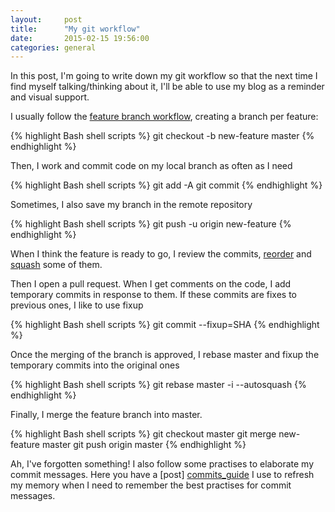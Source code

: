 ```yaml
---
layout:     post
title:      "My git workflow"
date:       2015-02-15 19:56:00
categories: general
---
```

In this post, I'm going to write down my git workflow so that the next time I find myself talking/thinking about it, I'll be able to use my blog as a reminder and visual support.

I usually follow the [feature branch workflow][branch_flow], creating a branch per feature:

{% highlight Bash shell scripts %}
git checkout -b new-feature master
{% endhighlight %}

Then, I work and commit code on my local branch as often as I need

{% highlight Bash shell scripts %}
git add -A
git commit
{% endhighlight %}

Sometimes, I also save my branch in the remote repository

{% highlight Bash shell scripts %}
git push -u origin new-feature
{% endhighlight %}

When I think the feature is ready to go, I review the commits, [reorder][reorder_commits] and [squash][squash_commits] some of them.

Then I open a pull request. When I get comments on the code, I add temporary commits in response to them. If these commits are fixes to previous ones, I like to use fixup

{% highlight Bash shell scripts %}
git commit --fixup=SHA
{% endhighlight %}

Once the merging of the branch is approved, I rebase master and fixup the temporary commits into the original ones

{% highlight Bash shell scripts %}
git rebase master -i --autosquash
{% endhighlight %}

Finally, I merge the feature branch into master.

{% highlight Bash shell scripts %}
git checkout master
git merge new-feature master
git push origin master
{% endhighlight %}

Ah, I've forgotten something! I also follow some practises to elaborate my commit messages. Here you have a [post] [commits_guide] I use to refresh my memory when I need to remember the best practises for commit messages.

[branch_flow]: https://www.atlassian.com/git/tutorials/comparing-workflows/feature-branch-workflow
[squash_commits]:  http://gitready.com/advanced/2009/02/10/squashing-commits-with-rebase.html
[reorder_commits]: http://gitready.com/advanced/2009/03/20/reorder-commits-with-rebase.html
[commits_guide]: http://tbaggery.com/2008/04/19/a-note-about-git-commit-messages.html
